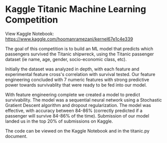 # Kaggle Titanic Machine Learning Competition
View Kaggle Notebook: https://www.kaggle.com/hoomanramezani/kernel67e1c4e339

The goal of this competition is to build an ML model that predicts which passengers survived the Titanic shipwreck, using the Titanic passenger dataset (ie name, age, gender, socio-economic class, etc).
     
Initially the dataset was analyzed in depth, with each feature and experimental feature cross's correlation with survival tested. Our feature engineering concluded with 7 numeric features with strong predictive power towards survivablity that were ready to be fed into our model.
     
With feature engineering complete we created a model to predict survivability. The model was a sequential neural network using a Stochastic Gratient Descent algorithm and dropout regularization. The model was effective, with accuracy between 84-86% (correctly predicted if a passenger will survive 84-86% of the time). Submission of our model landed us in the top 20% of submissions on Kaggle.

The code can be viewed on the Kaggle Notebook and in the titanic.py document.
